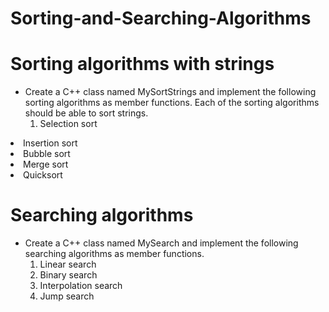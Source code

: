 # Sorting-and-Searching-Algorithms #



# Sorting algorithms with strings

* Create a C++ class named MySortStrings and implement the following sorting algorithms as member functions. Each of the sorting algorithms should be able to sort strings.
  <ol>
    <li>
	Selection sort
</li>
<li>
	Insertion sort
</li>
<li>	
Bubble sort
</li>
<li>
	Merge sort
</li>
<li>	
Quicksort
    </li>
  </ol>


# Searching algorithms

* Create a C++ class named MySearch and implement the following searching algorithms as member functions.
	1. Linear search
	2. Binary search
	3. Interpolation search
	4. Jump search